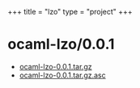+++
title = "lzo"
type = "project"
+++

# ocaml-lzo/0.0.1
* [ocaml-lzo-0.0.1.tar.gz](/lzo/ocaml-lzo/0.0.1/ocaml-lzo-0.0.1.tar.gz)
* [ocaml-lzo-0.0.1.tar.gz.asc](/lzo/ocaml-lzo/0.0.1/ocaml-lzo-0.0.1.tar.gz.asc)
